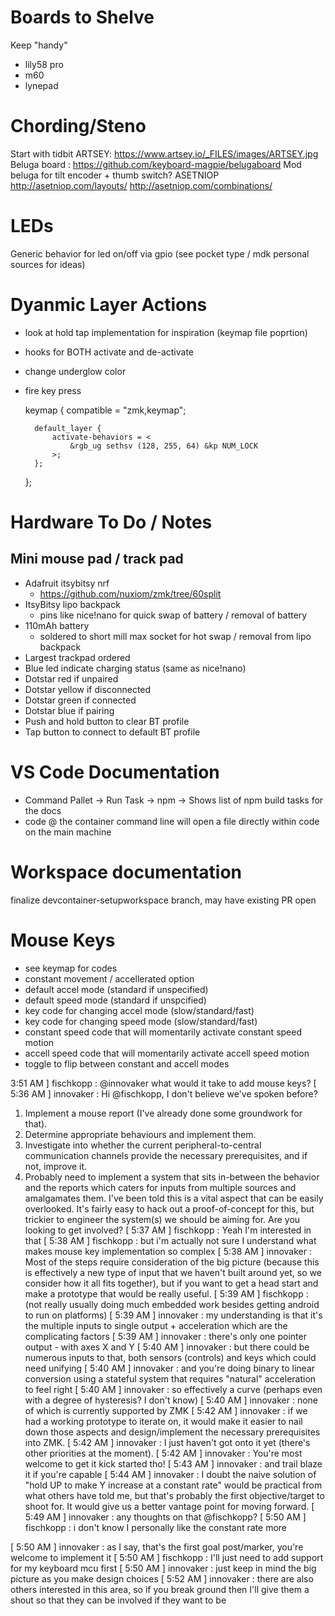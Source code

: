 # Boards to Shelve

Keep "handy"

- lily58 pro
- m60
- lynepad

# Chording/Steno

Start with tidbit
ARTSEY: https://www.artsey.io/_FILES/images/ARTSEY.jpg
Beluga board : https://github.com/keyboard-magpie/belugaboard
Mod beluga for tilt encoder + thumb switch?
ASETNIOP
	http://asetniop.com/layouts/
	http://asetniop.com/combinations/

# LEDs

Generic behavior for led on/off via gpio (see pocket type / mdk personal sources for ideas)

# Dyanmic Layer Actions

- look at hold tap implementation for inspiration (keymap file poprtion)

- hooks for BOTH activate and de-activate

- change underglow color
- fire key press

	keymap {
		compatible = "zmk,keymap";

		default_layer {
			activate-behaviors = <
	            &rgb_ug sethsv (128, 255, 64) &kp NUM_LOCK
			>;
		};
	};

# Hardware To Do / Notes

## Mini mouse pad / track pad

- Adafruit itsybitsy nrf
	- https://github.com/nuxiom/zmk/tree/60split
- ItsyBitsy lipo backpack
	- pins like nice!nano for quick swap of battery / removal of battery
- 110mAh battery
	- soldered to short mill max socket for hot swap / removal from lipo backpack
- Largest trackpad ordered
- Blue led indicate charging status (same as nice!nano)
- Dotstar red if unpaired
- Dotstar yellow if disconnected
- Dotstar green if connected
- Dotstar blue if pairing
- Push and hold button to clear BT profile
- Tap button to connect to default BT profile

# VS Code Documentation

- Command Pallet -> Run Task -> npm -> Shows list of npm build tasks for the docs
- code @ the container command line will open a file directly within code on the main machine

# Workspace documentation

finalize devcontainer-setupworkspace branch, may have existing PR open

# Mouse Keys

- see keymap for codes
- constant movement / accellerated option
- default accel mode (standard if unspecified)
- default speed mode (standard if unspcified)
- key code for changing accel mode (slow/standard/fast)
- key code for changing speed mode (slow/standard/fast)
- constant speed code that will momentarily activate constant speed motion
- accell speed code that will momentarily activate accell speed motion
- toggle to flip between constant and accell modes



3:51 AM
]
fischkopp
:
@innovaker what would it take to add mouse keys?
[
5:36 AM
]
innovaker
:
Hi @fischkopp, I don't believe we've spoken before?
1.  Implement a mouse report (I've already done some groundwork for that).
2.  Determine appropriate behaviours and implement them.
3.  Investigate into whether the current peripheral-to-central communication channels provide the necessary prerequisites, and if not, improve it.
4.  Probably need to implement a system that sits in-between the behavior and the reports which caters for inputs from multiple sources and amalgamates them.  I've been told this is a vital aspect that can be easily overlooked.
It's fairly easy to hack out a proof-of-concept for this, but trickier to engineer the system(s) we should be aiming for.
Are you looking to get involved?
[
5:37 AM
]
fischkopp
:
Yeah I'm interested in that
[
5:38 AM
]
fischkopp
:
but i'm actually not sure I understand what makes mouse key implementation so complex
[
5:38 AM
]
innovaker
:
Most of the steps require consideration of the big picture (because this is effectively a new type of input that we haven't built around yet, so we consider how it all fits together), but if you want to get a head start and make a prototype that would be really useful.
[
5:39 AM
]
fischkopp
:
(not really usually doing much embedded work besides getting android to run on platforms)
[
5:39 AM
]
innovaker
:
my understanding is that it's the multiple inputs to single output + acceleration which are the complicating factors
[
5:39 AM
]
innovaker
:
there's only one pointer output - with axes X and Y
[
5:40 AM
]
innovaker
:
but there could be numerous inputs to that, both sensors (controls) and keys which could need unifying
[
5:40 AM
]
innovaker
:
and you're doing binary to linear conversion using a stateful system that requires "natural" acceleration to feel right
[
5:40 AM
]
innovaker
:
so effectively a curve (perhaps even with a degree of hysteresis?  I don't know)
[
5:40 AM
]
innovaker
:
none of which is currently supported by ZMK
[
5:42 AM
]
innovaker
:
if we had a working prototype to iterate on, it would make it easier to nail down those aspects and design/implement the necessary prerequisites into ZMK.
[
5:42 AM
]
innovaker
:
I just haven't got onto it yet (there's other priorities at the moment).
[
5:42 AM
]
innovaker
:
You're most welcome to get it kick started tho!
[
5:43 AM
]
innovaker
:
and trail blaze it if you're capable
[
5:44 AM
]
innovaker
:
I doubt the naive solution of "hold UP to make Y increase at a constant rate" would be practical from what others have told me, but that's probably the first objective/target to shoot for.  It would give us a better vantage point for moving forward.
[
5:49 AM
]
innovaker
:
any thoughts on that @fischkopp?
[
5:50 AM
]
fischkopp
:
i don't know I personally like the constant rate more
  
[
5:50 AM
]
innovaker
:
as I say, that's the first goal post/marker, you're welcome to implement it
[
5:50 AM
]
fischkopp
:
I'll just need to add support for my keyboard mcu first
[
5:50 AM
]
innovaker
:
just keep in mind the big picture as you make design choices
[
5:52 AM
]
innovaker
:
there are also others interested in this area, so if you break ground then I'll give them a shout so that they can be involved if they want to be